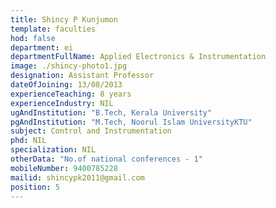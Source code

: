 ```yaml
---
title: Shincy P Kunjumon
template: faculties
hod: false
department: ei
departmentFullName: Applied Electronics & Instrumentation
image: ./shincy-photo1.jpg
designation: Assistant Professor
dateOfJoining: 13/08/2013
experienceTeaching: 8 years
experienceIndustry: NIL
ugAndInstitution: "B.Tech, Kerala University"
pgAndInstitution: "M.Tech, Noorul Islam UniversityKTU"
subject: Control and Instrumentation
phd: NIL
specialization: NIL
otherData: "No.of national conferences - 1"
mobileNumber: 9400785228
mailid: shincypk2011@gmail.com
position: 5
---
```

